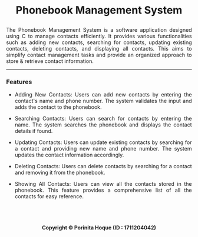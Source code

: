 # <p align="center"> Phonebook Management System </p>

<p align="justify"> The Phonebook Management System is a software application designed using C to manage contacts efficiently. It provides various functionalities such as adding new contacts, searching for contacts, updating existing contacts, deleting contacts, and displaying all contacts. This aims to simplify contact management tasks and provide an organized approach to store & retrieve contact information. </p>

<hr>

### Features
 - <p align="justify">Adding New Contacts: Users can add new contacts by entering the contact's name and phone number. The system validates the input and adds the contact to the phonebook.</p>
 - <p align="justify">Searching Contacts: Users can search for contacts by entering the name. The system searches the phonebook and displays the contact details if found.</p>
 - <p align="justify">Updating Contacts: Users can update existing contacts by searching for a contact and providing new name and phone number. The system updates the contact information accordingly.</p>
 - <p align="justify">Deleting Contacts: Users can delete contacts by searching for a contact and removing it from the phonebook.</p>
 - <p align="justify">Showing All Contacts: Users can view all the contacts stored in the phonebook. This feature provides a comprehensive list of all the contacts for easy reference.</p>

<br>
<br>

#### <p align="center"> Copyright © Porinita Hoque (ID : 1711204042) </p>
